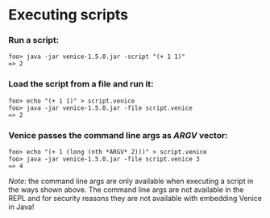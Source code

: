 # Executing scripts

### Run a script:

```text
foo> java -jar venice-1.5.0.jar -script "(+ 1 1)"
=> 2
```

### Load the script from a file and run it:

```text
foo> echo "(+ 1 1)" > script.venice
foo> java -jar venice-1.5.0.jar -file script.venice
=> 2
```

### Venice passes the command line args as _*ARGV*_ vector:

```text
foo> echo "(+ 1 (long (nth *ARGV* 2)))" > script.venice
foo> java -jar venice-1.5.0.jar -file script.venice 3
=> 4
```

*Note:* the command line args are only available when executing a script 
in the ways shown above. The command line args are not available in the REPL
and for security reasons they are not available with embedding Venice in Java! 

